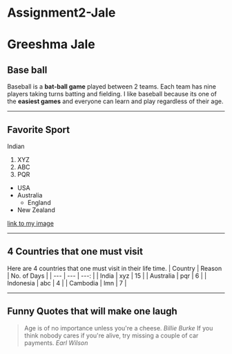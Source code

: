 # Assignment2-Jale
# Greeshma Jale
## Base ball
Baseball is a **bat-ball game** played between 2 teams. Each team has nine players taking turns batting and fielding. I like baseball because its one of the **easiest games** and everyone can learn and play regardless of their age.

---
## Favorite Sport
Indian 
1. XYZ
2. ABC
3. PQR


* USA
* Australia
    * England
* New Zealand

[link to my image](AboutMe.md)

---
## 4 Countries that one must visit 
Here are 4 countries that one must visit in their life time.
| Country | Reason | No. of Days |
| --- | --- | ---: |
| India | xyz | 15 |
| Australia | pqr | 6 |
| Indonesia | abc | 4 |
| Cambodia | lmn | 7 |

---
## Funny Quotes that will make one laugh

> Age is of no importance unless you're a cheese. *Billie Burke*
> If you think nobody cares if you're alive, try missing a couple of car payments.
*Earl Wilson*

